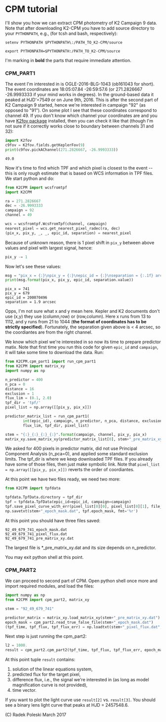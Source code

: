 
# CPM tutorial

I'll show you how we can extract CPM photometry of K2 Campaign 9 data. 
Note that after downloading K2-CPM you have to add source directory to 
your `PYTHONPATH`, e.g., (for tcsh and bash, respectively):
```
setenv PYTHONPATH $PYTHONPATH\:/PATH_TO_K2-CPM/source
```
```
export PYTHONPATH=$PYTHONPATH:/PATH_TO_K2-CPM/source
```
I'm marking in __bold__ the parts that require immediate attention. 

### CPM\_PART1

The event I'm interested in is OGLE-2016-BLG-1043 (ob161043 for short). The 
event coordinates are 18:05:07.84 -26:59:57.6 (or 271.2826667 -26.9993333
if your mind works in degrees). In the ground-based data it 
peaked at HJD'=7549 or on June 9th, 2016. This is after the second part of 
K2 Campaign 9 started, hence we're interested in campaign "92" (as opposed to 
"91"). On some plot I see that these coordinates correspond to channel 49. 
If you don't know which channel your coordinates are and you have 
[K2fov package](https://github.com/KeplerGO/K2fov) installed, then 
you can check it like that (though I'm not sure if it correctly works close to 
boundary between channels 31 and 32): 
```python
import K2fov
c9fov = K2fov.fields.getKeplerFov(9)
print(c9fov.pickAChannel(271.2826667, -26.9993333))
```
```
49.0
```
Now it's time to find 
which TPF and which pixel is closest to the event -- this is only rough estimate 
that is based on WCS information in TPF files. We start python and do:

```python
from K2CPM import wcsfromtpf
import K2CPM

ra = 271.2826667
dec = -26.9993333
campaign = 92
channel = 49

wcs = wcsfromtpf.WcsFromTpf(channel, campaign)
nearest_pixel = wcs.get_nearest_pixel_radec(ra, dec)
(pix_x, pix_y, _, _, epic_id, separation) = nearest_pixel
```
Because of unknown reason, there is 1 pixel shift in ```pix_y``` between above values 
and pixel with largest signal, hence:
```python
pix_y -= 1
```

Now let's see these values:

```python
msg = "pix_x = {:}\npix_y = {:}\nepic_id = {:}\nseparation = {:.1f} arcsec"
print(msg.format(pix_x, pix_y, epic_id, separation.value))
```
```
pix_x = 741
pix_y = 679
epic_id = 200070496
separation = 1.9 arcsec
```

Opps, I'm not sure what x and y mean here. 
Kepler and K2 documents don't use (x,y) they use (column,row) or (row,column). 
Here x runs from 13 to 1112, and y runs from 21 to 1044 
(__the format of coordinates has to be strictly specified__). Fortunately, the 
separation given above is < 4 arcsec, so the coordiantes are from the right 
channel. 

We know which pixel we're interested in so now its time to prepare predictor matix. Note that first time you run this code for given ```epic_id``` and ```campaign```, it will take some time to download the data. Run:

```python
from K2CPM.cpm_part1 import run_cpm_part1
from K2CPM import matrix_xy
import numpy as np

n_predictor = 400
n_pca = 0
distance = 16
exclusion = 1
flux_lim = (0.1, 2.0)
tpf_dir = 'tpf/'
pixel_list = np.array([[pix_y, pix_x]])

predictor_matrix_list = run_cpm_part1(
		int(epic_id), campaign, n_predictor, n_pca, distance, exclusion, 
		flux_lim, tpf_dir, pixel_list)

stem = "{:}_{:}_{:}_{:}".format(campaign, channel, pix_y, pix_x)
matrix_xy.save_matrix_xy(predictor_matrix_list[0], stem+"_pre_matrix_xy.dat")
```

We asked for 400 pixels in predictor matrix, did not use Principal Component Analysis 
(n\_pca=0), and applied some standard exclusion limits. The tpf\_dir is where we keep 
downloaded TPF files. If you already have some of those files, then just make 
symbolic link. Note that ```pixel_list = np.array([[pix_y, pix_x]])``` reverts 
the order of coordiantes. 

At this point we have two files ready, we need two more:

```python
from K2CPM import tpfdata

tpfdata.TpfData.directory = tpf_dir
tpf = tpfdata.TpfData(epic_id=epic_id, campaign=campaign)
tpf.save_pixel_curve_with_err(pixel_list[0][0], pixel_list[0][1], file_name=stem+"_pixel_flux.dat")
np.savetxt(stem+"_epoch_mask.dat", tpf.epoch_mask, fmt='%r')
```

At this point you should have three files saved:
```
92_49_679_741_epoch_mask.dat
92_49_679_741_pixel_flux.dat
92_49_679_741_pre_matrix_xy.dat
```
The largest file is \*\_pre\_matrix\_xy.dat and its size depends on n\_predictor.

You may exit python shell at this point.

### CPM\_PART2

We can proceed to second part of CPM. Open python shell once more and import 
required modules, and load the files:

```python
import numpy as np
from K2CPM import cpm_part2, matrix_xy

stem = "92_49_679_741"

predictor_matrix = matrix_xy.load_matrix_xy(stem+"_pre_matrix_xy.dat")
epoch_mask = cpm_part2.read_true_false_file(stem+"_epoch_mask.dat")
(tpf_time, tpf_flux, tpf_flux_err) = np.loadtxt(stem+"_pixel_flux.dat", unpack=True)
```

Next step is just running the cpm\_part2:

```python
l2 = 1000.
result = cpm_part2.cpm_part2(tpf_time, tpf_flux, tpf_flux_err, epoch_mask, predictor_matrix, l2)
```

At this point tuple ```result``` contains: 

1. solution of the linear equations system,
2. predicted flux for the target pixel,
3. difference flux, i.e., the signal we're interested in (as long as model magnification curve is not provided),
4. time vector.

If you want to plot the light curve use ```result[2]``` vs. ```result[3]```. 
You should see a binary lens light curve that peaks at HJD = 2457548.6.

(C) Radek Poleski March 2017
